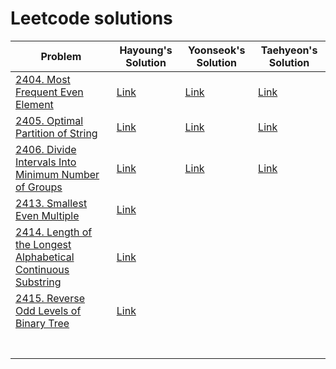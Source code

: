 # Leetcode solutions

| Problem                                                                                                                                                 | Hayoung's Solution                                                                                                    | Yoonseok's Solution                                                                                        |Taehyeon's Solution                                                                                                    |
| ------------------------------------------------------------------------------------------------------------------------------------------------------- | --------------------------------------------------------------------------------------------------------------------- | ---------------------------------------------------------------------------------------------------------- | --- |
| [2404. Most Frequent Even Element](https://leetcode.com/problems/most-frequent-even-element/)                                                           | [Link](https://github.com/hayoung0Lee/LeetHub/tree/main/2404-most-frequent-even-element)                              | [Link](https://github.com/ha-mulan/LeetCode/tree/main/2404-most-frequent-even-element)                     | [Link](https://github.com/Taehyeon1015/LeetCode/tree/main/2404-most-frequent-even-element)                     |
| [2405. Optimal Partition of String](https://leetcode.com/problems/optimal-partition-of-string/)                                                         | [Link](https://github.com/hayoung0Lee/LeetHub/tree/main/2405-optimal-partition-of-string)                             | [Link](https://github.com/ha-mulan/LeetCode/tree/main/2405-optimal-partition-of-string)                    | [Link](https://github.com/Taehyeon1015/LeetCode/tree/main/2405-optimal-partition-of-string)                     |
| [2406. Divide Intervals Into Minimum Number of Groups](https://leetcode.com/problems/divide-intervals-into-minimum-number-of-groups/)                   | [Link](https://github.com/hayoung0Lee/LeetHub/tree/main/2406-divide-intervals-into-minimum-number-of-groups)          | [Link](https://github.com/ha-mulan/LeetCode/tree/main/2406-divide-intervals-into-minimum-number-of-groups) | [Link](https://github.com/Taehyeon1015/LeetCode/tree/main/2406-divide-intervals-into-minimum-number-of-groups)                     |
| [2413. Smallest Even Multiple](https://leetcode.com/problems/smallest-even-multiple/)                                                                   | [Link](https://github.com/hayoung0Lee/LeetHub/tree/main/2413-smallest-even-multiple)                                  |                                                                                                            |     |
| [2414. Length of the Longest Alphabetical Continuous Substring](https://leetcode.com/problems/length-of-the-longest-alphabetical-continuous-substring/) | [Link](https://github.com/hayoung0Lee/LeetHub/tree/main/2414-length-of-the-longest-alphabetical-continuous-substring) |                                                                                                            |     |
| [2415. Reverse Odd Levels of Binary Tree](https://leetcode.com/problems/reverse-odd-levels-of-binary-tree/)                                             | [Link](https://github.com/hayoung0Lee/LeetHub/tree/main/2415-reverse-odd-levels-of-binary-tree)                       |                                                                                                            |     |
|                                                                                                                                                         |                                                                                                                       |                                                                                                            |     |
|                                                                                                                                                         |                                                                                                                       |                                                                                                            |     |
|                                                                                                                                                         |                                                                                                                       |                                                                                                            |     |
|                                                                                                                                                         |                                                                                                                       |                                                                                                            |     |
|                                                                                                                                                         |                                                                                                                       |                                                                                                            |     |
|                                                                                                                                                         |                                                                                                                       |                                                                                                            |     |
|                                                                                                                                                         |                                                                                                                       |                                                                                                            |     |

